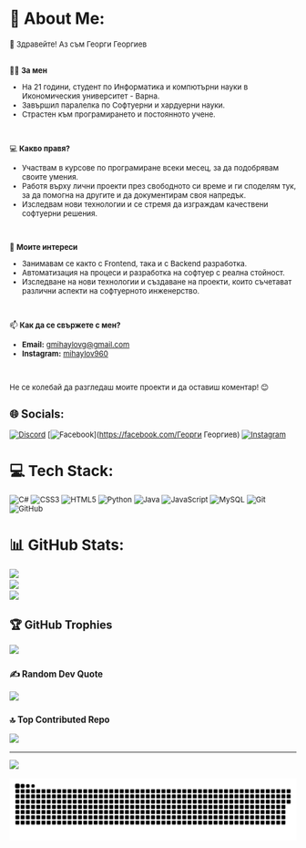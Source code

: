 # 💫 About Me:

<span style="font-size: small;">  
👋 Здравейте! Аз съм Георги Георгиев  
<br><br>

👨‍🎓 **За мен**  
- На 21 години, студент по Информатика и компютърни науки в Икономическия университет - Варна.  
- Завършил паралелка по Софтуерни и хардуерни науки.  
- Страстен към програмирането и постоянното учене.  
<br>

💻 **Какво правя?**  
- Участвам в курсове по програмиране всеки месец, за да подобрявам своите умения.  
- Работя върху лични проекти през свободното си време и ги споделям тук, за да помогна на другите и да документирам своя напредък.  
- Изследвам нови технологии и се стремя да изграждам качествени софтуерни решения.  
<br>

🎯 **Моите интереси**  
- Занимавам се както с Frontend, така и с Backend разработка.  
- Автоматизация на процеси и разработка на софтуер с реална стойност.  
- Изследване на нови технологии и създаване на проекти, които съчетават различни аспекти на софтуерното инженерство.  
<br>

📫 **Как да се свържете с мен?**  
- **Email:** [gmihaylovg@gmail.com](mailto:gmihaylovg@gmail.com)  
- **Instagram:** [mihaylov960](https://instagram.com/mihaylov960)  
<br>

Не се колебай да разгледаш моите проекти и да оставиш коментар! 😊  
</span>



## 🌐 Socials:
[![Discord](https://img.shields.io/badge/Discord-%237289DA.svg?logo=discord&logoColor=white)](https://discord.gg/bggeorge1912#2348) [![Facebook](https://img.shields.io/badge/Facebook-%231877F2.svg?logo=Facebook&logoColor=white)](https://facebook.com/Георги Георгиев) [![Instagram](https://img.shields.io/badge/Instagram-%23E4405F.svg?logo=Instagram&logoColor=white)](https://instagram.com/mihaylov960) 

# 💻 Tech Stack:
![C#](https://img.shields.io/badge/c%23-%23239120.svg?style=for-the-badge&logo=csharp&logoColor=white) ![CSS3](https://img.shields.io/badge/css3-%231572B6.svg?style=for-the-badge&logo=css3&logoColor=white) ![HTML5](https://img.shields.io/badge/html5-%23E34F26.svg?style=for-the-badge&logo=html5&logoColor=white) ![Python](https://img.shields.io/badge/python-3670A0?style=for-the-badge&logo=python&logoColor=ffdd54) ![Java](https://img.shields.io/badge/java-%23ED8B00.svg?style=for-the-badge&logo=openjdk&logoColor=white) ![JavaScript](https://img.shields.io/badge/javascript-%23323330.svg?style=for-the-badge&logo=javascript&logoColor=%23F7DF1E) ![MySQL](https://img.shields.io/badge/mysql-4479A1.svg?style=for-the-badge&logo=mysql&logoColor=white) ![Git](https://img.shields.io/badge/git-%23F05033.svg?style=for-the-badge&logo=git&logoColor=white) ![GitHub](https://img.shields.io/badge/github-%23121011.svg?style=for-the-badge&logo=github&logoColor=white)
# 📊 GitHub Stats:
![](https://github-readme-stats.vercel.app/api?username=GeorgiGeorgiev-IT&theme=radical&hide_border=true&include_all_commits=false&count_private=false)<br/>
![](https://github-readme-streak-stats.herokuapp.com/?user=GeorgiGeorgiev-IT&theme=radical&hide_border=true)<br/>
![](https://github-readme-stats.vercel.app/api/top-langs/?username=GeorgiGeorgiev-IT&theme=radical&hide_border=true&include_all_commits=false&count_private=false&layout=compact)

## 🏆 GitHub Trophies
![](https://github-profile-trophy.vercel.app/?username=GeorgiGeorgiev-IT&theme=radical&no-frame=false&no-bg=false&margin-w=4)

### ✍️ Random Dev Quote
![](https://quotes-github-readme.vercel.app/api?type=horizontal&theme=radical)

### 🔝 Top Contributed Repo
![](https://github-contributor-stats.vercel.app/api?username=GeorgiGeorgiev-IT&limit=5&theme=dark&combine_all_yearly_contributions=true)

---
[![](https://visitcount.itsvg.in/api?id=GeorgiGeorgiev-IT&icon=0&color=0)](https://visitcount.itsvg.in)

![snake gif](https://github.com/GeorgiGeorgiev-IT/GeorgiGeorgiev-IT/blob/output/github-snake-dark.svg)

<!-- Proudly created with GPRM ( https://gprm.itsvg.in ) -->
